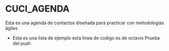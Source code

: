 # CUCI_AGENDA
Esta es una agenda de contactos diseñada para practicar con metodologías ágiles
* Esta es una lista de ejemplo
esta linea de codigo es de octavio
Prueba del push
